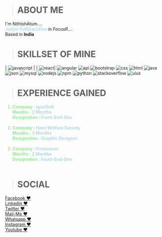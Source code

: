 > <h1>ABOUT ME</h1>
I'm NithishAtum....</br>
<b style="color:lightblue">Junior FullStackDev </b> <i>in FocusR....</i></br>
Based in <b>India</b></br>

> <h1>SKILLSET OF MINE</h1>
 | ![javascript](https://drive.google.com/uc?export=download&id=1T7TnyZ3eurVqFUMDIvbYoThlxhiQcJ3S) |
 | ![react](https://drive.google.com/uc?export=download&id=1SZm0FLYnl5gRByS8ytM2kzUVjwx747A5)|
 ![angular](https://drive.google.com/uc?export=download&id=1wME24YLm1TL_dMIal7MfgRwaVkcJflLl)
 ![api](https://drive.google.com/uc?export=download&id=1J4_Dk4uSq2sfr1VsEke_g8gOwAbP3cpO)
 ![bootstrap](https://drive.google.com/uc?export=download&id=1NrvKdw2_kKi8CwpCvGSTsMQCOJRnzHP_)
 ![css](https://drive.google.com/uc?export=download&id=1En6b2cEO_FaM2gtB93AL1D6NwnN6bQpA)
 ![html](https://drive.google.com/uc?export=download&id=1wbf3GqIpdbQw5N1JarMyduoBRC7ruXUI)
 ![java](https://drive.google.com/uc?export=download&id=1yJnVZcBa4yq4psB-6t7zwAaweXcM9CnA)
 ![json](https://drive.google.com/uc?export=download&id=1x51JRtVTtNdK0sRjvCjmmbmWZzvj1lzD)
 ![mysql](https://drive.google.com/uc?export=download&id=1IQOoOoOZ11B7V833GrtitgJX3wHHFC5r)
 ![nodejs](https://drive.google.com/uc?export=download&id=1QRqKQtckm3YD1wJ2NXv-JXmRouBumnYF)
 ![npm](https://drive.google.com/uc?export=download&id=1Z3yQzNrjAoEJ-IMPOWx5aCu-SgT3FM6M)
 ![python](https://drive.google.com/uc?export=download&id=1YO3-wOtRc5HG8QFuRk60BHOxAmDEZtjD)
 ![stackoverflow](https://drive.google.com/uc?export=download&id=1AH-MOCdUlh_2QadcQvUjTAS6nqh8pjgU)
 ![uiux](https://drive.google.com/uc?export=download&id=1hv1Y7WXBGlre5UvU5UIKRSJbuCVXb8fE)


><h1>EXPERIENCE GAINED</h1>
<ol>
    <li style="color:yellowgreen">
       <b style="color:lightgreen">Company : <span style="color:lightblue" >IgonSoft</span></b> </br>
       <b style="color:lightgreen">Months : <span style="color:lightblue">2 Months</span></b> </br>
       <b style="color:lightgreen">Designation : <span style="color:lightblue"> Front-End-Dev</span></b> </br>
    </li> </br>
    <li style="color:yellowgreen">
       <b style="color:lightgreen">Company : <span style="color:lightblue" >Hoot Welfare Society</span></b> </br>
       <b style="color:lightgreen">Months : <span style="color:lightblue">3 Months</span></b> </br>
       <b style="color:lightgreen">Designation : <span style="color:lightblue">Graphic Designer</span></b> </br>
    </li> </br>
    <li style="color:yellowgreen">
       <b style="color:lightgreen">Company : <span style="color:lightblue">Freelancer</span></b> </br>
       <b style="color:lightgreen">Months : <span style="color:lightblue">2 Months</span></b> </br>
       <b style="color:lightgreen">Designation : <span style="color:lightblue"> Front-End-Dev</span></b> </br>
    </li></br>
</ol>
 
><h1>SOCIAL</h1>

<a href="https://www.facebook.com/nithishkumarthirucelvam">Facebook <span>&#10084;</span></a><br>
<a href="https://www.linkedin.com/in/nithish1b4">Linkedin <span>&#10084;</span></a><br>
<a href="https://twitter.com/NithishkumarTh2">Twitter <span>&#10084;</span></a><br>
<a href="mailto:nithishthirucelvam007@gmail.com">Mail-Me <span>&#10084;</span></a><br>
<a href="https://wa.me/9344150665">Whatsapp <span>&#10084;</span></a><br>
<a href="https://www.instagram.com/in/nithishmuthya007">Instagram <span>&#10084;</span></a><br>
<a href="https://www.youtube.com/channel/UCmJ6M4-Yp04p4vJRWcBI21g">Youtube <span>&#10084;</span></a><br>


